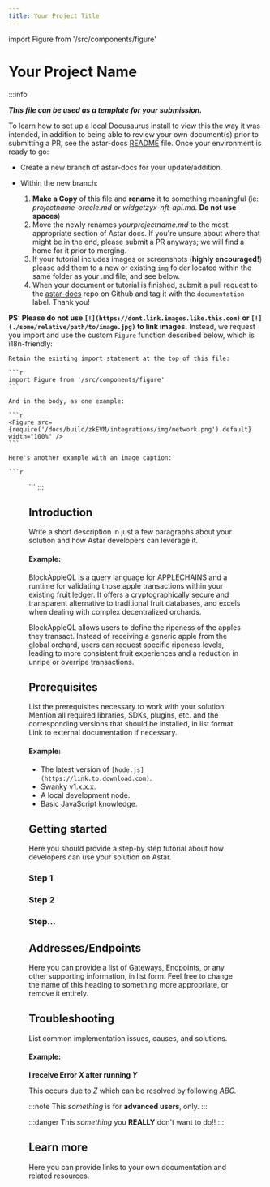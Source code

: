 ```yaml
---
title: Your Project Title
---
```


import Figure from '/src/components/figure'

# Your Project Name

:::info

***This file can be used as a template for your submission.***

To learn how to set up a local Docusaurus install to view this the way it was intended, in addition to being able to review your own document(s) prior to submitting a PR, see the astar-docs [README](https://github.com/AstarNetwork/astar-docs/blob/main/README.md) file. Once your environment is ready to go:

- Create a new branch of astar-docs for your update/addition. 

- Within the new branch:
    1. **Make a Copy** of this file and **rename** it to something meaningful (ie: *projectname-oracle.md* or *widgetzyx-nft-api.md.* **Do not use spaces**) 
    2. Move the newly renames *yourprojectname.md* to the most appropriate section of Astar docs. If you're unsure about where that might be in the end, please submit a PR anyways; we will find a home for it prior to merging.
    3. If your tutorial includes images or screenshots (**highly encouraged!**) please add them to a new or existing `img` folder located within the same folder as your .md file, and see below.
    4. When your document or tutorial is finished, submit a pull request to the [astar-docs](https://github.com/AstarNetwork/astar-docs) repo on Github and tag it with the `documentation` label. Thank you!

**PS: Please do not use `[!](https://dont.link.images.like.this.com)` or `[!](./some/relative/path/to/image.jpg)` to link images.** Instead, we request you import and use the custom `Figure` function described below, which is i18n-friendly:

    Retain the existing import statement at the top of this file:

    ```r
    import Figure from '/src/components/figure'
    ```

    And in the body, as one example:

    ```r
    <Figure src={require('/docs/build/zkEVM/integrations/img/network.png').default} width="100%" />
    ```

    Here's another example with an image caption:

    ```r
   <Figure caption="Cody's Degen Account" src={require('/docs/build/zkEVM/integrations/img/degen.png').default} width="100%"/>
    ```
:::

## Introduction

Write a short description in just a few paragraphs about your solution and how Astar developers can leverage it. 

#### Example: 
BlockAppleQL is a query language for APPLECHAINS and a runtime for validating those apple transactions within your existing fruit ledger. It offers a cryptographically secure and transparent alternative to traditional fruit databases, and excels when dealing with complex decentralized orchards.

BlockAppleQL allows users to define the ripeness of the apples they transact. Instead of receiving a generic apple from the global orchard, users can request specific ripeness levels, leading to more consistent fruit experiences and a reduction in unripe or overripe transactions.

## Prerequisites

List the prerequisites necessary to work with your solution. Mention all required libraries, SDKs, plugins, etc. and the corresponding versions that should be installed, in list format. Link to external documentation if necessary. 

#### Example:
 - The latest version of `[Node.js](https://link.to.download.com)`.
 - Swanky v1.x.x.x.
 - A local development node.
 - Basic JavaScript knowledge.

## Getting started

Here you should provide a step-by step tutorial about how developers can use your solution on Astar. 

### Step 1
### Step 2
### Step...

## Addresses/Endpoints

Here you can provide a list of Gateways, Endpoints, or any other supporting information, in list form. Feel free to change the name of this heading to something more appropriate, or remove it entirely.

## Troubleshooting
List common implementation issues, causes, and solutions.

#### Example: 
**I receive Error *X* after running *Y***

This occurs due to *Z* which can be resolved by following *ABC.* 

:::note
This *something* is for **advanced users**, only.
:::

:::danger
This *something* you **REALLY** don't want to do!!
:::

## Learn more

Here you can provide links to your own documentation and related resources. 
